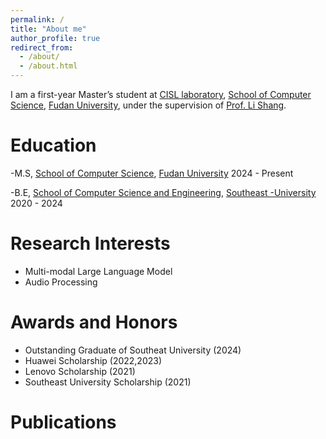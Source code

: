 ```yaml
---
permalink: /
title: "About me"
author_profile: true
redirect_from: 
  - /about/
  - /about.html
---
```


I am a first-year Master’s student at [CISL laboratory](https://cscw.fudan.edu.cn/), [School of Computer Science](https://cs.fudan.edu.cn/), [Fudan University](https://www.fudan.edu.cn/), under the supervision of [Prof. Li Shang](https://cscw.fudan.edu.cn/lishang/).

Education
======

 
-M.S, [School of Computer Science](https://cs.fudan.edu.cn/), [Fudan University](https://www.fudan.edu.cn/)
  2024 - Present 



-B.E, [School of Computer Science and Engineering](https://cse.seu.edu.cn/), [Southeast -University](https://www.seu.edu.cn/)
  2020 - 2024  



Research Interests
======
<ul>
<li>Multi-modal Large Language Model</li>
<li>Audio Processing</li>
</ul>


Awards and Honors
======

* Outstanding Graduate of Southeat University (2024)
* Huawei Scholarship (2022,2023) 
* Lenovo Scholarship (2021)
* Southeast University Scholarship (2021)

Publications
======


